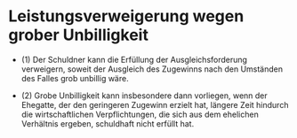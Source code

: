 # Leistungsverweigerung wegen grober Unbilligkeit

- (1) Der Schuldner kann die Erfüllung der Ausgleichsforderung verweigern, soweit der Ausgleich des Zugewinns nach den Umständen des Falles grob unbillig wäre.

- (2) Grobe Unbilligkeit kann insbesondere dann vorliegen, wenn der Ehegatte, der den geringeren Zugewinn erzielt hat, längere Zeit hindurch die wirtschaftlichen Verpflichtungen, die sich aus dem ehelichen Verhältnis ergeben, schuldhaft nicht erfüllt hat.

